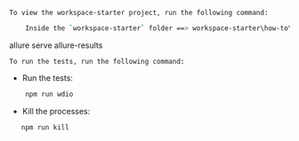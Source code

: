 `To view the workspace-starter project, run the following command:`

```sh {"id":"01HZKMBTZMQRF8HNBXQN0K9NJK"}
    Inside the `workspace-starter` folder ==> workspace-starter\how-to\register-with-home - npm run start

```

allure serve allure-results

`To run the tests, run the following command:`

- Run the tests:

```sh {"id":"01HZKMBTZMQRF8HNBXQPK7CMA8"}
    npm run wdio

```

- Kill the processes:

```sh {"id":"01HZKMBTZMQRF8HNBXQR5BNDNJ"}
   npm run kill

```

